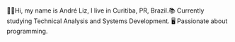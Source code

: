 👋🏻Hi, my name is André Liz, I live in Curitiba, PR, Brazil.📚 Currently studying Technical Analysis and Systems Development. 🖥 Passionate about programming.
